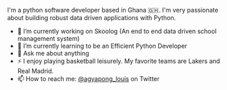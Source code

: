 I'm a python software developer based in Ghana 🇬🇭. I'm very passionate about building robust data driven applications with Python.

<!--
**louis-agyapong/louis-agyapong** is a ✨ _special_ ✨ repository because its `README.md` (this file) appears on your GitHub profile.
-->

- 🔭 I’m currently working on Skoolog (An end to end data driven school management system)
- 🌱 I’m currently learning to be an Efficient Python Developer
- 💬 Ask me about anything
- ⚡ I enjoy playing basketball leisurely. My favorite teams are Lakers and Real Madrid.
- 📫 How to reach me: [@agyapong_louis](https://twitter.com/agyapong_louis) on Twitter
<!--
- 👯 I’m looking to collaborate on ...
- 🤔 I’m looking for help with ...
- 😄 Pronouns: ...
- ⚡ Fun fact: ...
-->
